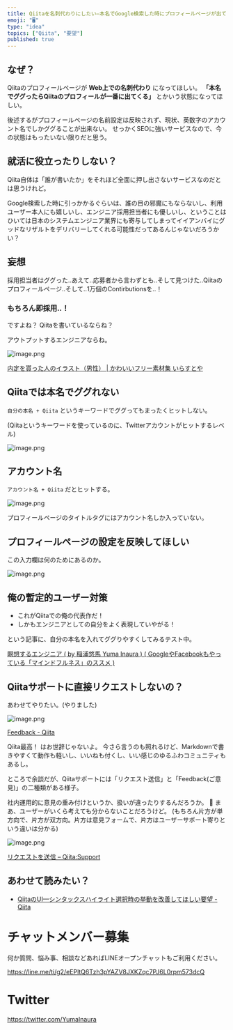 ```yaml
---
title: Qiitaを名刺代わりにしたい—本名でGoogle検索した時にプロフィールページが出てきてほしい
emoji: "🖥"
type: "idea"
topics: ["Qiita", "要望"]
published: true
---
```



## なぜ？

Qiitaのプロフィールページが **Web上での名刺代わり** になってほしい。
**「本名でググったらQiitaのプロフィールが一番に出てくる」** とかいう状態になってほしい。

後述するがプロフィールページの名前設定は反映されず、現状、英数字のアカウント名でしかググることが出来ない。
せっかくSEOに強いサービスなので、今の状態はもったいない限りだと思う。


## 就活に役立ったりしない？

Qiita自体は「誰が書いたか」をそれほど全面に押し出さないサービスなのだとは思うけれど。

Google検索した時に引っかかるぐらいは、誰の目の邪魔にもならないし、利用ユーザー本人にも嬉しいし、エンジニア採用担当者にも優しいし、ということはひいては日本のシステムエンジニア業界にも寄与してしまってイイアンバイにグッドなリザルトをデリバリーしてくれる可能性だってあるんじゃないだろうかい？

## 妄想

採用担当者はググった‥あえて‥応募者から言わずとも‥そして見つけた‥Qiitaのプロフィールページ‥そして‥1万個のContirbutionsを‥！

### もちろん即採用‥！

ですよね？ Qiitaを書いているならね？

アウトプットするエンジニアならね。

![image.png](https://qiita-image-store.s3.amazonaws.com/0/89618/b38f3213-6c16-cdf2-1fab-4f1531a8ca93.png)

[内定を貰った人のイラスト（男性） | かわいいフリー素材集 いらすとや](https://www.irasutoya.com/2015/03/blog-post_68.html)


## Qiitaでは本名でググれない

`自分の本名 + Qiita` というキーワードでググってもまったくヒットしない。

(Qiitaというキーワードを使っているのに、Twitterアカウントがヒットするレベル)

![image.png](https://qiita-image-store.s3.amazonaws.com/0/89618/3771a1d5-cc43-4ada-8064-4f898ab7f67d.png)

## アカウント名

`アカウント名 + Qiita` だとヒットする。

![image.png](https://qiita-image-store.s3.amazonaws.com/0/89618/63baf038-2f22-7e80-cd32-ba1bc7cbcf48.png)

プロフィールページのタイトルタグにはアカウント名しか入っていない。

## プロフィールページの設定を反映してほしい

この入力欄は何のためにあるのか。

![image.png](https://qiita-image-store.s3.amazonaws.com/0/89618/dd7f97f3-2d0b-2789-2709-51fcd366e4c5.png)

## 俺の暫定的ユーザー対策

- これがQiitaでの俺の代表作だ！
- しかもエンジニアとしての自分をよく表現していやがる！

という記事に、自分の本名を入れてググりやすくしてみるテスト中。

[瞑想するエンジニア ( by 稲浦悠馬 Yuma Inaura ) ( GoogleやFacebookもやっている「マインドフルネス」のススメ )](https://qiita.com/YumaInaura/items/f1a55b0b342954224207)

## Qiitaサポートに直接リクエストしないの？

あわせてやりたい。(やりました)

![image.png](https://qiita-image-store.s3.amazonaws.com/0/89618/088afa73-8304-0ea1-02da-ece63855d1c4.png)

[Feedback - Qiita](https://qiita.com/feedback/new)


Qiita最高！ はお世辞じゃないよ。
今さら言うのも照れるけど、Markdownで書きやすくて動作も軽いし、いいねも付くし、いい感じのゆるふわコミュニティもあるし。

ところで余談だが、Qiitaサポートには「リクエスト送信」と「Feedback(ご意見)」の二種類がある様子。

社内運用的に意見の重み付けというか、扱いが違ったりするんだろうか。 :thinking: 
まあ、ユーザーがいくら考えても分からないことだろうけど。
(もちろん片方が単方向で、片方が双方向。片方は意見フォームで、片方はユーザーサポート寄りという違いは分かる)

![image.png](https://qiita-image-store.s3.amazonaws.com/0/89618/3e727e69-c773-324a-fe67-613664dfdf24.png)

[リクエストを送信 – Qiita:Support](https://support.qiita.com/hc/ja/requests/new)

## あわせて読みたい？

- [QiitaのUI—シンタックスハイライト選択時の挙動を改善してほしい要望 - Qiita](https://qiita.com/YumaInaura/items/cf325a5548b19a806602)








<!-- Update From Qiita API -->

# チャットメンバー募集


何か質問、悩み事、相談などあればLINEオープンチャットもご利用ください。

https://line.me/ti/g2/eEPltQ6Tzh3pYAZV8JXKZqc7PJ6L0rpm573dcQ





# Twitter


https://twitter.com/YumaInaura


<!-- Update From Qiita API -->


